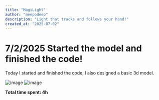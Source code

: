 ```yaml
---
title: "MagiLight"
author: "meepodeep"
description: "Light that tracks and follows your hand!"
created_at: "2025-07-02"
---
```


# 7/2/2025 Started the model and finished the code!

Today I started and finished the code, I also designed a basic 3d model.

![image](https://github.com/user-attachments/assets/99075823-2179-4b11-9290-77e29854d1ff)
![image](https://github.com/user-attachments/assets/a8646498-c690-47e7-a865-22424661044d)

**Total time spent: 4h**
